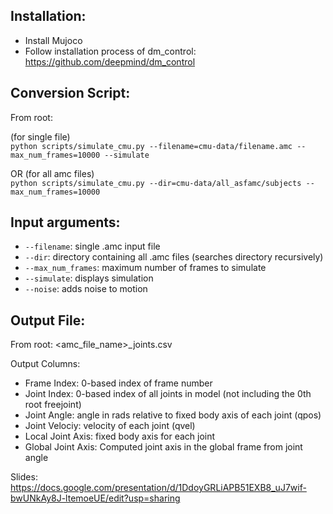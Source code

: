 Installation:
-------------
* Install Mujoco
* Follow installation process of dm_control: https://github.com/deepmind/dm_control

Conversion Script:
------------------
From root:  

(for single file)  
`python scripts/simulate_cmu.py --filename=cmu-data/filename.amc --max_num_frames=10000 --simulate`

OR (for all amc files)  
`python scripts/simulate_cmu.py --dir=cmu-data/all_asfamc/subjects --max_num_frames=10000`

Input arguments:
----------------
* `--filename`: single .amc input file
* `--dir`: directory containing all .amc files (searches directory recursively)
* `--max_num_frames`: maximum number of frames to simulate
* `--simulate`: displays simulation
* `--noise`: adds noise to motion

Output File:
------------
From root: <amc_file_name>_joints.csv

Output Columns:
* Frame Index: 0-based index of frame number
* Joint Index: 0-based index of all joints in model (not including the 0th root freejoint)
* Joint Angle: angle in rads relative to fixed body axis of each joint (qpos)
* Joint Velociy: velocity of each joint (qvel)
* Local Joint Axis: fixed body axis for each joint
* Global Joint Axis: Computed joint axis in the global frame from joint angle 

Slides:
https://docs.google.com/presentation/d/1DdoyGRLiAPB51EXB8_uJ7wif-bwUNkAy8J-ltemoeUE/edit?usp=sharing
